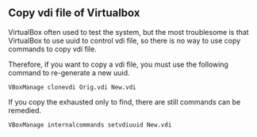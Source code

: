 Copy vdi file of Virtualbox
---

VirtualBox often used to test the system, but the most troublesome is that VirtualBox to use uuid to control vdi file, so there is no way to use copy commands to copy vdi file.

Therefore, if you want to copy a vdi file, you must use the following command to re-generate a new uuid.

	VBoxManage clonevdi Orig.vdi New.vdi

If you copy the exhausted only to find, there are still commands can be remedied.

	VBoxManage internalcommands setvdiuuid New.vdi